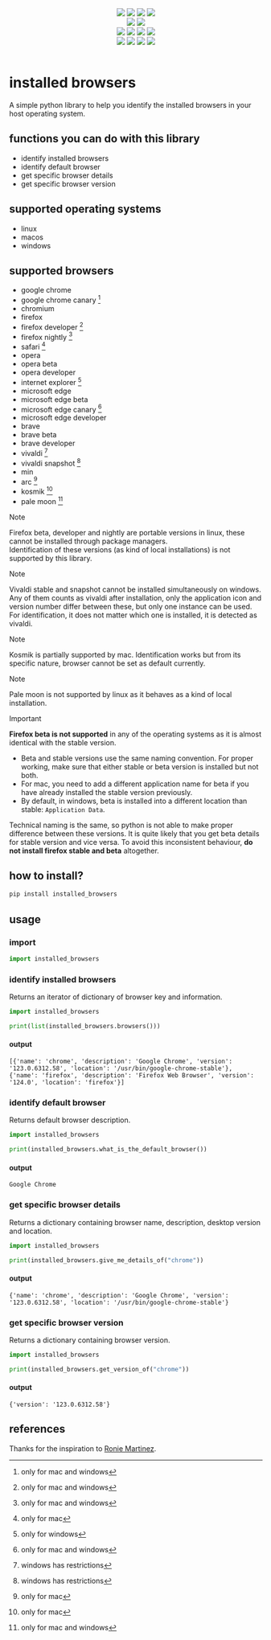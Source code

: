 <table>
<div align="center">
<img src="https://img.shields.io/github/created-at/undeflorate/installed_browsers?logo=github">
<img src="https://img.shields.io/pypi/l/installed-browsers?logo=pypi&logoColor=yellow&color=white">
<img src="https://img.shields.io/pypi/dm/installed-browsers?logo=pypi&logoColor=yellow">
<img src="https://img.shields.io/github/watchers/undeflorate/installed_browsers?logo=github&style=flat">
</div>
<div align="center">
<img src="https://img.shields.io/github/commit-activity/t/undeflorate/installed_browsers?logo=github">
<img src="https://img.shields.io/github/last-commit/undeflorate/installed_browsers/master?logo=github">
</div>
<div align="center">
<img src="https://img.shields.io/github/deployments/undeflorate/installed_browsers/production?logo=github&label=deployment">
<img src="https://img.shields.io/pypi/status/installed-browsers?logo=pypi&logoColor=yellow">
<img src="https://img.shields.io/github/actions/workflow/status/undeflorate/installed_browsers/python-app.yml?branch=master&logo=githubactions&logoColor=white&label=test%20automation">
<img src="https://img.shields.io/codecov/c/github/undeflorate/installed_browsers/master?logo=codecov">
</div>
<div align="center">
<img src="https://img.shields.io/github/issues/undeflorate/installed_browsers?logo=github">
<img src="https://img.shields.io/pypi/pyversions/installed-browsers?logo=python&logoColor=green">
<img src="https://img.shields.io/github/v/release/undeflorate/installed_browsers?logo=github">
<img src="https://img.shields.io/pypi/v/installed-browsers?logo=pypi&logoColor=yellow">
</div>
</table>

# installed browsers
A simple python library to help you identify the installed browsers in your host operating system.

## functions you can do with this library
+ identify installed browsers
+ identify default browser
+ get specific browser details
+ get specific browser version

## supported operating systems
+ linux
+ macos
+ windows

## supported browsers
+ google chrome
+ google chrome canary [^1]
+ chromium
+ firefox
+ firefox developer [^1]
+ firefox nightly [^1]
+ safari [^2]
+ opera
+ opera beta
+ opera developer
+ internet explorer [^3]
+ microsoft edge
+ microsoft edge beta
+ microsoft edge canary [^1]
+ microsoft edge developer
+ brave
+ brave beta
+ brave developer
+ vivaldi [^4]
+ vivaldi snapshot [^4]
+ min
+ arc [^2]
+ kosmik [^2]
+ pale moon [^1]  
[^1]: only for mac and windows
[^2]: only for mac
[^3]: only for windows
[^4]: windows has restrictions

> [!NOTE]
> Firefox beta, developer and nightly are portable versions in linux, these cannot be installed through package managers.  
> Identification of these versions (as kind of local installations) is not supported by this library.

> [!NOTE]
> Vivaldi stable and snapshot cannot be installed simultaneously on windows. Any of them counts as vivaldi after installation, only the application icon and version number differ between these, but only one instance can be used.   
> For identification, it does not matter which one is installed, it is detected as vivaldi.

> [!NOTE]
> Kosmik is partially supported by mac. Identification works but from its specific nature, browser cannot be set as default currently.

> [!NOTE]
> Pale moon is not supported by linux as it behaves as a kind of local installation.

> [!IMPORTANT]
> **Firefox beta is not supported** in any of the operating systems as it is almost identical with the stable version.
> + Beta and stable versions use the same naming convention. For proper working, make sure that either stable or beta version is installed but not both.
> + For mac, you need to add a different application name for beta if you have already installed the stable version previously.  
> + By default, in windows, beta is installed into a different location than stable: `Application Data`.
> 
> Technical naming is the same, so python is not able to make proper difference between these versions. It is quite likely that you get beta details for stable version and vice versa. To avoid this inconsistent behaviour, **do not install firefox stable and beta** altogether.

## how to install?
```bash
pip install installed_browsers
```

## usage
### import
```python
import installed_browsers
```
### identify installed browsers
Returns an iterator of dictionary of browser key and information.
```python
import installed_browsers

print(list(installed_browsers.browsers()))
```
#### output
```
[{'name': 'chrome', 'description': 'Google Chrome', 'version': '123.0.6312.58', 'location': '/usr/bin/google-chrome-stable'},
{'name': 'firefox', 'description': 'Firefox Web Browser', 'version': '124.0', 'location': 'firefox'}]
```
### identify default browser
Returns default browser description.
```python
import installed_browsers

print(installed_browsers.what_is_the_default_browser())
```
#### output
```
Google Chrome
```
### get specific browser details
Returns a dictionary containing browser name, description, desktop version and location.
```python
import installed_browsers

print(installed_browsers.give_me_details_of("chrome"))
```
#### output
```
{'name': 'chrome', 'description': 'Google Chrome', 'version': '123.0.6312.58', 'location': '/usr/bin/google-chrome-stable'}
```
### get specific browser version
Returns a dictionary containing browser version.
```python
import installed_browsers

print(installed_browsers.get_version_of("chrome"))
```
#### output
```
{'version': '123.0.6312.58'}
```
## references
Thanks for the inspiration to [Ronie Martinez](https://github.com/roniemartinez/browsers).

